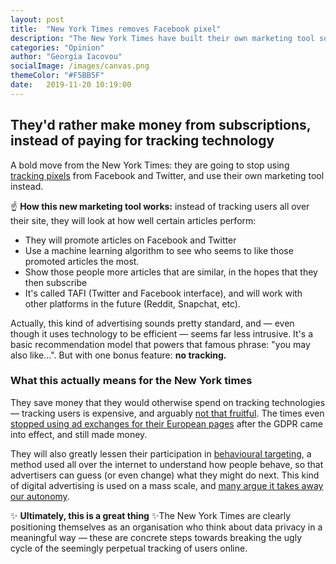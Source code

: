 ```yaml
---
layout: post
title:  "New York Times removes Facebook pixel"
description: "The New York Times have built their own marketing tool so they no longer have to rely on tracking pixels. It's less intrusive, cheaper, and still gets the job done."
categories: "Opinion"
author: "Georgia Iacovou"
socialImage: /images/canvas.png
themeColor: "#F5BB5F"
date:   2019-11-20 10:19:00
---
```


## They'd rather make money from subscriptions, instead of paying for tracking technology

A bold move from the New York Times: they are going to stop using [tracking pixels](https://blog.metomic.io/main/2019/04/05/the-most-devastating-pixel-on-the-internet.html) from Facebook and Twitter, and use their own marketing tool instead.

☝️ **How this new marketing tool works:** instead of tracking users all over their site, they will look at how well certain articles perform:

- They will promote articles on Facebook and Twitter
- Use a machine learning algorithm to see who seems to like those promoted articles the most.
- Show those people more articles that are similar, in the hopes that they then subscribe
- It's called TAFI (Twitter and Facebook interface), and will work with other platforms in the future (Reddit, Snapchat, etc).

Actually, this kind of advertising sounds pretty standard, and — even though it uses technology to be efficient — seems far less intrusive. It's a basic recommendation model that powers that famous phrase: "you may also like...". But with one bonus feature: **no tracking.**

### What this actually means for the New York times

They save money that they would otherwise spend on tracking technologies — tracking users is expensive, and arguably [not that fruitful](https://www.wsj.com/articles/behavioral-ad-targeting-not-paying-off-for-publishers-study-suggests-11559167195?redirect=amp#click=https://t.co/ai1PWrLffM). The times even [stopped using ad exchanges for their European pages](https://digiday.com/media/gumgumtest-new-york-times-gdpr-cut-off-ad-exchanges-europe-ad-revenue/) after the GDPR came into effect, and still made money.

They will also greatly lessen their participation in [behavioural targeting](https://blog.metomic.io/main/2019/09/13/what-is-behavioural-ads.html), a method used all over the internet to understand how people behave, so that advertisers can guess (or even change) what they might do next. This kind of digital advertising is used on a mass scale, and [many argue it takes away our autonomy](https://www.theguardian.com/technology/2019/jan/20/shoshana-zuboff-age-of-surveillance-capitalism-google-facebook). 

✨ **Ultimately, this is a great thing** ✨The New York Times are clearly positioning themselves as an organisation who think about data privacy in a meaningful way — these are concrete steps towards breaking the ugly cycle of the seemingly perpetual tracking of users online.